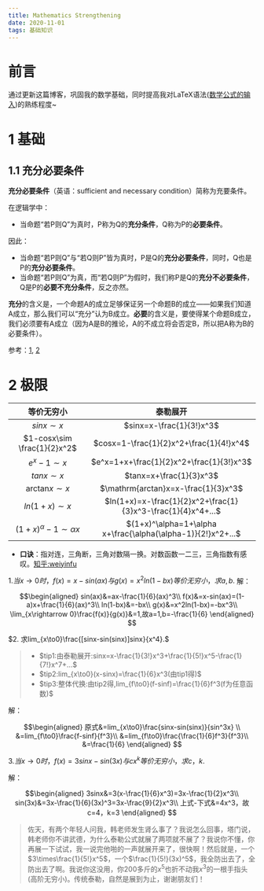 ```yaml
---
title: Mathematics Strengthening
date: 2020-11-01
tags: 基础知识
---
```


# 前言
通过更新这篇博客，巩固我的数学基础，同时提高我对LaTeX语法([数学公式的输入](https://www.lolimay.cn/2019/01/22/katex%E8%AF%AD%E6%B3%95%E6%B5%8B%E8%AF%95/))的熟练程度~

# 1 基础
## 1.1 充分必要条件
**充分必要条件**（英语：sufficient and necessary condition）简称为充要条件。

在逻辑学中：
* 当命题“若P则Q”为真时，P称为Q的**充分条件**，Q称为P的**必要条件**。

因此：
* 当命题“若P则Q”与“若Q则P”皆为真时，P是Q的**充分必要条件**，同时，Q也是P的**充分必要条件**。
* 当命题“若P则Q”为真，而“若Q则P”为假时，我们称P是Q的**充分不必要条件**，Q是P的**必要不充分条件**，反之亦然。

**充分**的含义是，一个命题A的成立足够保证另一个命题B的成立——如果我们知道A成立，那么我们可以“充分”认为B成立。**必要**的含义是，要使得某个命题B成立，我们必须要有A成立（因为A是B的推论，A的不成立将会否定B，所以把A称为B的必要条件）。

参考：[1](https://zh.wikipedia.org/wiki/%E5%85%85%E5%88%86%E5%BF%85%E8%A6%81%E6%9D%A1%E4%BB%B6), [2](https://www.zhihu.com/question/59367069/answer/164498925)


# 2 极限

|          等价无穷小           |                           泰勒展开                           |
| :---------------------------: | :----------------------------------------------------------: |
|         $sinx\sim x$          |                   $sinx=x-\frac{1}{3!}x^3$                   |
|  $1-cosx\sim \frac{1}{2}x^2$  |           $cosx=1-\frac{1}{2}x^2+\frac{1}{4!}x^4$            |
|         $e^x-1\sim x$         |           $e^x=1+x+\frac{1}{2}x^2+\frac{1}{3!}x^3$           |
|         $tanx\sim x$          |                   $tanx=x+\frac{1}{3}x^3$                    |
|   $\mathrm{arctan}x\sim x$    |             $\mathrm{arctan}x=x-\frac{1}{3}x^3$              |
|        $ln(1+x)\sim x$        | $ln(1+x)=x-\frac{1}{2}x^2+\frac{1}{3}x^3-\frac{1}{4}x^4+...$ |
| $(1+x)^\alpha-1\sim \alpha x$ | $(1+x)^\alpha=1+\alpha x+\frac{\alpha(\alpha-1)}{2!}x^2+...$ |

* **口诀**：指对连，三角断，三角对数隔一换。对数函数一二三，三角指数有感叹。[知乎:weiyinfu](https://www.zhihu.com/question/25627482/answer/332242473)

$1. 当x\to0时，f(x)=x-sin(ax)与g(x)=x^2ln(1-bx)等价无穷小，求a,b.$
解：

$$\begin{aligned}
    sin(ax)&=ax-\frac{1}{6}(ax)^3\\
    f(x)&=x-sin(ax)=(1-a)x+\frac{1}{6}(ax)^3\\
    ln(1-bx)&=-bx\\
    g(x)&=x^2ln(1-bx)=-bx^3\\
    \lim_{x\rightarrow 0}\frac{f(x)}{g(x)}&=1,故a=1,b=-\frac{1}{6}
\end{aligned}
$$

$2. 求lim_{x\to0}\frac{[sinx-sin(sinx)]sinx}{x^4}.$

>- $tip1:由泰勒展开:sinx=x-\frac{1}{3!}x^3+\frac{1}{5!}x^5-\frac{1}{7!}x^7+...$
>- $tip2:lim_{x\to0}(x-sinx)=\frac{1}{6}x^3(由tip1得)$
>- $tip3:整体代换:由tip2得,lim_{f\to0}(f-sinf)=\frac{1}{6}f^3(f为任意函数)$

解：

$$\begin{aligned}
    原式&=lim_{x\to0}\frac{sinx-sin(sinx)}{sin^3x} \\
    &=lim_{f\to0}\frac{f-sinf}{f^3}\\
    &=lim_{f\to0}\frac{\frac{1}{6}f^3}{f^3}\\
    &=\frac{1}{6}
\end{aligned}
$$

$3.当x\to0时，f(x)=3sinx-sin(3x)与cx^k等价无穷小，求c，k.$

解：

$$\begin{aligned}
    3sinx&=3(x-\frac{1}{6}x^3)=3x-\frac{1}{2}x^3\\
    sin(3x)&=3x-\frac{1}{6}(3x)^3=3x-\frac{9}{2}x^3\\
    上式-下式&=4x^3，故c=4，k=3
\end{aligned}
$$

> 佐天，有两个年轻人问我，韩老师发生肾么事了？我说怎么回事，塔门说，韩老师你不讲武德，为什么泰勒公式就展了两项就不展了？我说你不懂，你再展一下试试，我一说完他啪的一声就展开来了，很快啊！然后就是，一个$3\times\frac{1}{5!}x^5$，一个$\frac{1}{5!}(3x)^5$，我全防出去了，全防出去了啊。我说你这没用，你200多斤的$x^5$也折不动我$x^3$的一根手指头(高阶无穷小)。传统泰勒，自然是展到为止，谢谢朋友们！
